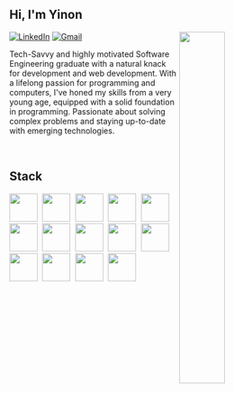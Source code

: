 ## Hi, I'm Yinon

<img src="https://user-images.githubusercontent.com/74764366/235980941-13080f3a-311a-46dc-b374-59912e1c0b89.png" align="right" width="40%">

[![LinkedIn](https://img.shields.io/badge/LinkedIn-236dab?style=flat&logo=linkedin&labelColor=236dab)](https://www.linkedin.com/in/yinon-ozery/)
[![Gmail](https://img.shields.io/badge/-Gmail-c14438?style=flat&logo=Gmail&logoColor=white&color=BB001B)](mailto:yinonozery@gmail.com)

Tech-Savvy and highly motivated Software Engineering graduate with a natural knack for development and web development.
With a lifelong passion for programming and computers, I've honed my skills from a very young age, equipped with a solid foundation in programming. Passionate about solving complex problems and staying up-to-date with emerging technologies.

<br />

## Stack
<kbd>
  <img src="https://cdn.jsdelivr.net/gh/devicons/devicon/icons/c/c-original.svg" height="50" />
  <img src="https://cdn.jsdelivr.net/gh/devicons/devicon/icons/cplusplus/cplusplus-original.svg" height="50" />
  <img src="https://cdn.jsdelivr.net/gh/devicons/devicon/icons/java/java-original-wordmark.svg" height="50" />
  <img src="https://cdn.jsdelivr.net/gh/devicons/devicon/icons/python/python-original-wordmark.svg" height="50" />
  <img src="https://cdn.jsdelivr.net/gh/devicons/devicon/icons/javascript/javascript-original.svg" height="50" />
  <img src="https://github.com/yinonozery/yinonozery/assets/74764366/ea9b3fbe-7bb8-41a2-b373-4bd193531c7b" height="50" />
  <img src="https://cdn.jsdelivr.net/gh/devicons/devicon/icons/nodejs/nodejs-original-wordmark.svg" height="50" />
  <img src="https://cdn.jsdelivr.net/gh/devicons/devicon/icons/react/react-original-wordmark.svg" height="50" />
  <img src="https://cdn.jsdelivr.net/gh/devicons/devicon/icons/firebase/firebase-plain-wordmark.svg" height="50" />
  <img src="https://cdn.jsdelivr.net/gh/devicons/devicon/icons/mongodb/mongodb-original-wordmark.svg" height="50" />
  <img src="https://cdn.jsdelivr.net/gh/devicons/devicon/icons/postgresql/postgresql-original-wordmark.svg" height="50" />
  <img src="https://cdn.jsdelivr.net/gh/devicons/devicon/icons/amazonwebservices/amazonwebservices-original-wordmark.svg" height="50" />
  <img src="https://cdn.jsdelivr.net/gh/devicons/devicon/icons/docker/docker-original-wordmark.svg" height="50" />
  <img src="https://upload.wikimedia.org/wikipedia/commons/f/f1/Icons8_flat_linux.svg" height="50" />

</kdb>
